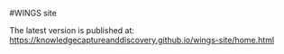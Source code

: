#WINGS site

The latest version is published at: https://knowledgecaptureanddiscovery.github.io/wings-site/home.html
